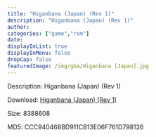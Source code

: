 ```yaml
---
title: "Higanbana (Japan) (Rev 1)"
description: "Higanbana (Japan) (Rev 1)"
author: 
categories: ["game","rom"]
date: 
displayInList: true
displayInMenu: false
dropCap: false
featuredImage: /img/gba/Higanbana [Japan].jpg
---
```


Description: Higanbana (Japan) (Rev 1)

Download: <a style="text-decoration:underline;" href="https://mega.nz/#!LPRSEYwI!AMrPnqfHqRcDuoHqzdYIjPbSj1kmm1XaXkYH2fDRRl8" target = "_blank" rel = "nofollow" > Higanbana (Japan) (Rev 1)</a>

Size: 8388608

MD5: CCC940468BD911CB13E06F761D798126

